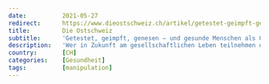 ```yaml
---
date:          2021-05-27
redirect:      https://www.dieostschweiz.ch/artikel/getestet-geimpft-genesen-und-gesunde-menschen-als-gefahr-GvP1v8J
title:         Die Ostschweiz
subtitle:      'Getestet, geimpft, genesen – und gesunde Menschen als Gefahr'
description:   'Wer in Zukunft am gesellschaftlichen Leben teilnehmen oder einfach seine Grundrechte wahrnehmen möchte, muss zu den «3G» gehören. Nur Getestete, Geimpfte oder Genesene sind akzeptabel. Gesunde werden heute als potenzielle Gefahr betrachtet. Und gesund zu sein, ist bedeutungslos.'
country:       [CH]
categories:    [Gesundheit]
tags:          [manipulation]
---
```

